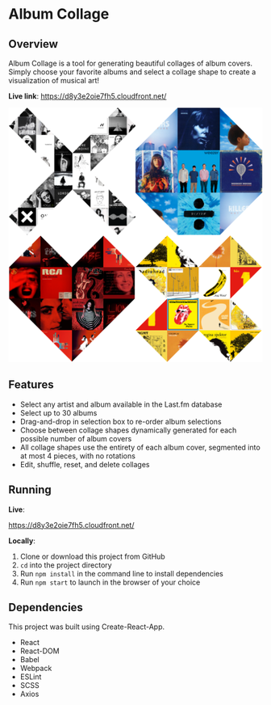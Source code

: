 
# Album Collage

## Overview
Album Collage is a tool for generating beautiful collages of album covers. Simply choose your favorite albums and select a collage shape to create a visualization of musical art!

**Live link**: https://d8y3e2oie7fh5.cloudfront.net/

![Example collages](album_collage_examples.png)

## Features
* Select any artist and album available in the Last.fm database
* Select up to 30 albums
* Drag-and-drop in selection box to re-order album selections
* Choose between collage shapes dynamically generated for each possible number of album covers
* All collage shapes use the entirety of each album cover, segmented into at most 4 pieces, with no rotations
* Edit, shuffle, reset, and delete collages

## Running

**Live**:

https://d8y3e2oie7fh5.cloudfront.net/

**Locally**:
1. Clone or download this project from GitHub
2. ```cd``` into the project directory
3. Run ```npm install``` in the command line to install dependencies
4. Run ```npm start``` to launch in the browser of your choice

## Dependencies

This project was built using Create-React-App.

* React
* React-DOM
* Babel
* Webpack
* ESLint
* SCSS
* Axios
